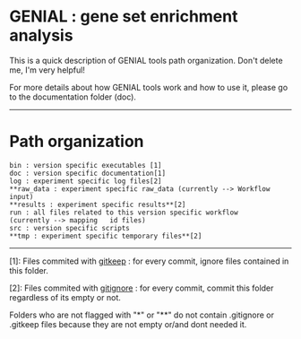 GENIAL : gene set enrichment analysis
===================


This is a quick description of GENIAL tools path organization. Don't delete me, I'm very helpful!

For more details about how GENIAL tools work and how to use it, please go to the documentation folder (doc).

----------




<i class="icon-file"></i>  Path organization
=================

    bin : version specific executables [1]
    doc : version specific documentation[1]
    log : experiment specific log files[2]
    **raw_data : experiment specific raw_data (currently --> Workflow input) 
    **results : experiment specific results**[2]
    run : all files related to this version specific workflow 
    (currently --> mapping   id files) 
    src : version specific scripts 
    **tmp : experiment specific temporary files**[2]


 


----------


  [1]: Files commited with [gitkeep](http://www.murderdev.net/2012/10/gitignore-gitkeep/) : for every commit, ignore files contained in this folder.
   
   [2]: Files commited with [gitignore](https://git-scm.com/docs/gitignore) : for every commit, commit this folder regardless of its empty or not.

Folders who are not flagged with "*" or "**" do not contain .gitignore or .gitkeep files because they are not empty or/and dont needed it.

